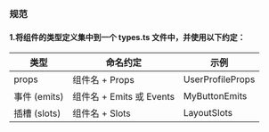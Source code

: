 ### 规范

#### 1.将组件的类型定义集中到一个 types.ts 文件中，并使用以下约定：

| 类型         | 命名约定                 | 示例             |
| ------------ | ------------------------ | ---------------- |
| props        | 组件名 + Props           | UserProfileProps |
| 事件 (emits) | 组件名 + Emits 或 Events | MyButtonEmits    |
| 插槽 (slots) | 组件名 + Slots           | LayoutSlots      |
